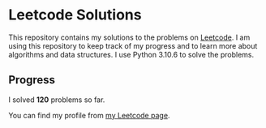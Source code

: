 # Leetcode Solutions

This repository contains my solutions to the problems on [Leetcode](https://leetcode.com/problemset/all/). I am using this repository to keep track of my progress and to learn more about algorithms and data structures. I use Python 3.10.6 to solve the problems.

## Progress

I solved **120** problems so far.

You can find my profile from [my Leetcode page](https://leetcode.com/taner_celikkiran/).
